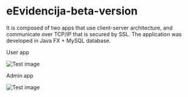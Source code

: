 # eEvidencija-beta-version
It is composed of two apps that use client-server architecture, and communicate over TCP/IP that is secured by SSL. The application was developed in Java FX + MySQL database.

User app

![Test image](https://github.com/L4zarevic/eEvidencija-beta-version/blob/master/eEvidencija%20user.png)


Admin app

![Test image](https://github.com/L4zarevic/eEvidencija-beta-version/blob/master/eEvidencija%20admin.png)
